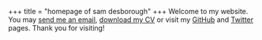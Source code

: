 +++
title = "homepage of sam desborough"
+++
Welcome to my website. You may [send me an email](mailto:sam.desborough@gmail.com), [download my CV](/CV.pdf) or visit my [GitHub](https://github.com/desbo) and [Twitter](https://twitter.com/) pages. Thank you for visiting!